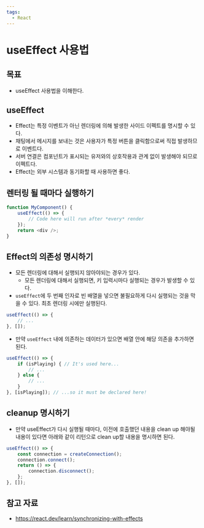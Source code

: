 ```yaml
---
tags:
  - React
---
```

# useEffect 사용법

## 목표

- useEffect 사용법을 이해한다.

## useEffect

- Effect는 특정 이벤트가 아닌 렌더링에 의해 발생한 사이드 이펙트를 명시할 수 있다.
- 채팅에서 메시지를 보내는 것은 사용자가 특정 버튼을 클릭함으로써 직접 발생하므로 이벤트다.
- 서버 연결은 컴포넌트가 표시되는 유저와의 상호작용과 관계 없이 발생해야 되므로 이펙트다.
- Effect는 외부 시스템과 동기화할 때 사용하면 좋다.

## 렌터링 될 때마다 실행하기

```js
function MyComponent() {  
	useEffect(() => {  
		// Code here will run after *every* render  
	});  
	return <div />;  
}
```


## Effect의 의존성 명시하기

- 모든 렌더링에 대해서 실행되지 않아야되는 경우가 있다.
	- 모든 렌더링에 대해서 실행되면, 키 입력시마다 실행되는 경우가 발생할 수 있다.
- `useEffect`에 두 번째 인자로 빈 배열을 넣으면 불필요하게 다시 실행되는 것을 막을 수 있다. 최초 렌더링 시에만 실행된다.

```js
useEffect(() => {  
	// ...  
}, []);
```

- 만약 `useEffect` 내에 의존하는 데이터가 있으면 배열 안에 해당 의존을 추가하면 된다.

```js
useEffect(() => {  
	if (isPlaying) { // It's used here...  
		// ...  
	} else {  
		// ...  
	}  
}, [isPlaying]); // ...so it must be declared here!
```

## cleanup 명시하기

- 만약 useEffect가 다시 실행될 때마다, 이전에 호출했던 내용을 clean up 해야될 내용이 있다면 아래와 같이 리턴으로 clean up할 내용을 명시하면 된다.

```js
useEffect(() => {  
	const connection = createConnection();  
	connection.connect();  
	return () => {  
		connection.disconnect();  
	};  
}, []);
```

## 참고 자료

- https://react.dev/learn/synchronizing-with-effects